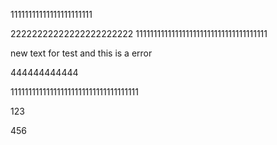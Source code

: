 11111111111111111111111

22222222222222222222222
1111111111111111111111111111111111111

new text for test and this is a error

444444444444


111111111111111111111111111111111111


123

456
